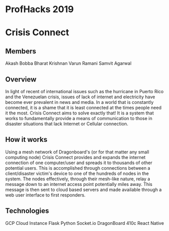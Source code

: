 # ProfHacks 2019
# Crisis Connect

## Members
Akash Bobba
Bharat Krishnan
Varun Ramani
Samvit Agarwal

## Overview
In light of recent of international issues such as the hurricane in Puerto Rico and the Venezuelan crisis, issues of lack of internet and electricity have become ever prevalent in news and media. In a world that is constantly connected, it is a shame that it is least connected at the times people need it the most. Crisis Connect aims to solve exactly that! It is a system that works to fundamentally provide a means of communication to those in disaster situations that lack Internet or Cellular connection.

## How it works
Using a mesh network of Dragonboard's (or for that matter any small computing node) Crisis Connect provides and expands the internet connection of one computer/user and spreads it to thousands of other potential users. This is accomplished through connections between a client/disaster victim's device to one of the hundreds of nodes in the system. The nodes effectively, through their mesh-like nature, relay a message down to an internet access point potentially miles away. This message is then sent to cloud based servers and made available through a web user interface to first responders.

## Technologies
GCP Cloud Instance
Flask
Python
Socket.io
DragonBoard 410c
React Native

